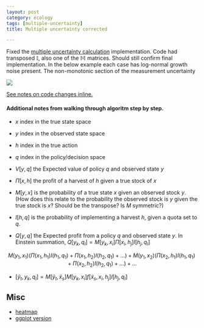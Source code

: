 ```yaml
---
layout: post
category: ecology
tags: [multiple-uncertainty]
title: Multiple uncertainty corrected

---
```


Fixed the [multiple uncertainty calculation](http://www.carlboettiger.info/2012/11/01/multiple-uncertainty-corrections.html) implementation.  Code had transposed $\mathbb{I}$, also one of the $\mathbb{M}$ matrices.  Should still confirm final implementation.  In the below example each case has log-normal growth noise present.  The non-monotonic section of the measurement uncertainty

![](http://carlboettiger.info/assets/figures/2012-11-17-f6c225f69f-policyfunctions.png) 


[See notes on code changes inline.](https://github.com/cboettig/pdg_control/commit/954cea9310063150bb42567b19caa272b34d32c2)



#### Additional notes from walking through algoritm step by step.  


- $x$ index in the true state space
- $y$ index in the observed state space
- $h$ index in the true action 
- $q$ index in the policy/decision space

- $V[y,q]$ the Expected value of policy $q$ and observed state $y$
- $\Pi[x,h]$ the profit of a harvest of $h$ given a true stock of $x$
- $M[y,x]$ is the probability of a true state $x$ given an observed stock $y$.  (How does this relate to the probability the observed stock is $y$ given the true stock is $x$? Should be the transpose?  Is $M$ symmetric?)
- $I[h,q]$ is the probability of implementing a harvest $h$, given a quota set to $q$.   
- $Q[y,q]$ the Expected profit from a policy $q$ and observed state $y$.  In Einstein summation, $Q[y_k,q_l] = M[y_k, x_i] \Pi[x_i,h_j] I[h_j, q_l]$

$$M(y_1, x_1) (\Pi(x_1,h_1)I(h_1, q_1) + \Pi(x_1,h_2)I(h_2, q_1) + \dots) +  M(y_1, x_2) (\Pi(x_2,h_1)I(h_1, q_1) + \Pi(x_2,h_2)I(h_2, q_1) + \dots)  +\dots$$
- $[\tilde{y}_t, y_k, q_l] = M[\tilde{y}_t, \tilde{x}_s] M[y_k, x_i] f[\tilde{x}_s, x_i, h_j] I[h_j, q_l]$


## Misc


- [heatmap](http://flowingdata.com/2010/01/21/how-to-make-a-heatmap-a-quick-and-easy-solution/)
- [ggplot version](http://learnr.wordpress.com/2010/01/26/ggplot2-quick-heatmap-plotting/)



